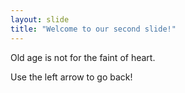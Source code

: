 ```yaml
---
layout: slide
title: "Welcome to our second slide!"
---
```

Old age is not for the faint of heart.

Use the left arrow to go back!
